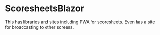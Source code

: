# ScoresheetsBlazor
This has libraries and sites including PWA for scoresheets.  Even has a site for broadcasting to other screens.
